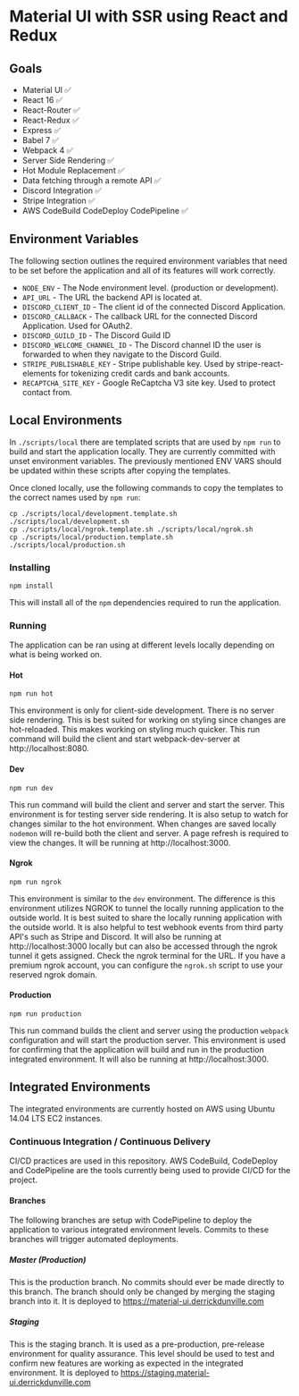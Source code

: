 # Material UI with SSR using React and Redux

## Goals
* Material UI ✅
* React 16 ✅
* React-Router ✅
* React-Redux ✅
* Express ✅
* Babel 7 ✅
* Webpack 4 ✅
* Server Side Rendering ✅
* Hot Module Replacement ✅
* Data fetching through a remote API ✅
* Discord Integration ✅
* Stripe Integration ✅
* AWS CodeBuild CodeDeploy CodePipeline ✅

## Environment Variables
The following section outlines the required environment variables that need to be set before the application and all of its features will work correctly.

* `NODE_ENV` - The Node environment level. (production or development).
* `API_URL` - The URL the backend API is located at.
* `DISCORD_CLIENT_ID` - The client id of the connected Discord Application.
* `DISCORD_CALLBACK` - The callback URL for the connected Discord Application. Used for OAuth2.
* `DISCORD_GUILD_ID` - The Discord Guild ID
* `DISCORD_WELCOME_CHANNEL_ID` - The Discord channel ID the user is forwarded to when they navigate to the Discord Guild.
* `STRIPE_PUBLISHABLE_KEY` - Stripe publishable key. Used by stripe-react-elements for tokenizing credit cards and bank accounts. 
* `RECAPTCHA_SITE_KEY` - Google ReCaptcha V3 site key. Used to protect contact from.

## Local Environments
In `./scripts/local` there are templated scripts that are used by `npm run` to build and start the application locally. They are currently committed with unset environment variables. The previously mentioned ENV VARS should be updated within these scripts after copying the templates.

Once cloned locally, use the following commands to copy the templates to the correct names used by `npm run`:
```
cp ./scripts/local/development.template.sh ./scripts/local/development.sh
cp ./scripts/local/ngrok.template.sh ./scripts/local/ngrok.sh
cp ./scripts/local/production.template.sh ./scripts/local/production.sh
```

### Installing
```
npm install
```
This will install all of the `npm` dependencies required to run the application.

### Running
The application can be ran using at different levels locally depending on what is being worked on.

#### Hot
```
npm run hot
```
This environment is only for client-side development. There is no server side rendering. This is best suited for working on styling since changes are hot-reloaded. This makes working on styling much quicker. This run command will build the client and start webpack-dev-server at http://localhost:8080.

#### Dev
```
npm run dev
```
This run command will build the client and server and start the server. This environment is for testing server side rendering. It is also setup to watch for changes similar to the hot environment. When changes are saved locally `nodemon` will re-build both the client and server. A page refresh is required to view the changes. It will be running at http://localhost:3000.

#### Ngrok
```
npm run ngrok
```
This environment is similar to the `dev` environment. The difference is this environment utilizes NGROK to tunnel the locally running application to the outside world. It is best suited to share the locally running application with the outside world. It is also helpful to test webhook events from third party API's such as Stripe and Discord. It will also be running at http://localhost:3000 locally but can also be accessed through the ngrok tunnel it gets assigned. Check the ngrok terminal for the URL. If you have a premium ngrok account, you can configure the `ngrok.sh` script to use your reserved ngrok domain.

#### Production
```
npm run production
```
This run command builds the client and server using the production `webpack` configuration and will start the production server. This environment is used for confirming that the application will build and run in the production integrated environment. It will also be running at http://localhost:3000.

## Integrated Environments
The integrated environments are currently hosted on AWS using Ubuntu 14.04 LTS EC2 instances.

### Continuous Integration / Continuous Delivery
CI/CD practices are used in this repository. AWS CodeBuild, CodeDeploy and CodePipeline are the tools currently being used to provide CI/CD for the project.

#### Branches
The following branches are setup with CodePipeline to deploy the application to various integrated environment levels. Commits to these branches will trigger automated deployments.

##### Master (Production)
This is the production branch. No commits should ever be made directly to this branch. The branch should only be changed by merging the staging branch into it. It is deployed to https://material-ui.derrickdunville.com

##### Staging
This is the staging branch. It is used as a pre-production, pre-release environment for quality assurance. This level should be used to test and confirm new features are working as expected in the integrated environment. It is deployed to https://staging.material-ui.derrickdunville.com
